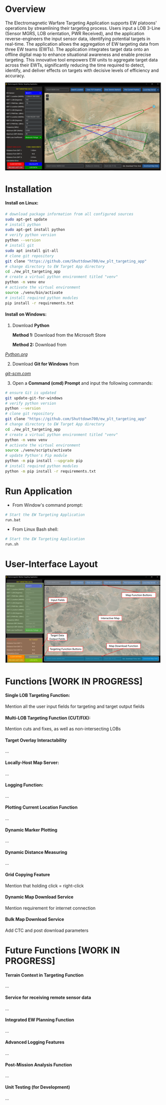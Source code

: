 # Overview

The Electromagnetic Warfare Targeting Application supports EW platoons' operations by streamlining their targeting process. Users input a LOB 3-Line (Sensor MGRS, LOB orientation, PWR Received), and the application reverse-engineers the input sensor data, identifying potential targets in real-time. The application allows the aggregation of EW targeting data from three EW teams (EWTs). The application integrates target data onto an offline digital map to enhance situational awareness and enable precise targeting. This innovative tool empowers EW units to aggregate target data across their EWTs, significantly reducing the time required to detect, identify, and deliver effects on targets with decisive levels of efficiency and accuracy.

![](./icons/markdown/ewta_snapshot.PNG)

# Installation

#### Install on Linux:
```bash
# download package information from all configured sources 
sudo apt-get update
# install python
sudo apt-get install python
# verify python version
python --version
# install git
sudo apt install git-all
# clone git repository
git clone "https://github.com/Shuttdown700/ew_plt_targeting_app"
# change directory to EW Target App directory
cd ./ew_plt_targeting_app
# create a virtual python environment titled "venv"
python -m venv env
# activate the virtual environment
source ./venv/bin/activate
# install required python modules
pip install -r requirements.txt
```

#### Install on Windows:
1. Download **Python**

    **Method 1:** Download from the Microsoft Store

    **Method 2:** Download from 
<a href="https://www.python.org/downloads/" style="font-style: italic">
    Python.org
</a>

2. Download **Git for Windows** from
<a href="https://git-scm.com/download/win" style="font-style: italic">
    git-scm.com
</a>

3. Open a **Command (cmd) Prompt** and input the following commands:
```sh
# ensure Git is updated
git update-git-for-windows
# verify python version
python --version
# clone git repository
git clone "https://github.com/Shuttdown700/ew_plt_targeting_app"
# change directory to EW Target App directory
cd ./ew_plt_targeting_app
# create a virtual python environment titled "venv"
python -m venv venv
# activate the virtual environment
source ./venv/scripts/activate
# update Python's Pip module
python -m pip install --upgrade pip
# install required python modules
python -m pip install -r requirements.txt
```

# Run Application
- From Window's command prompt:
```sh
# Start the EW Targeting Application
run.bat
```
- From Linux Bash shell:
```bash
# Start the EW Targeting Application
run.sh
```

# User-Interface Layout
![](./icons/markdown/GUI_layout.PNG)

# Functions [WORK IN PROGRESS]
#### **Single LOB Targeting Function:**
Mention all the user input fields for targeting and target output fields
#### **Multi-LOB Targeting Function (CUT/FIX):**
Mention cuts and fixes, as well as non-intersecting LOBs
#### **Target Overlay Interactability**
...
#### **Locally-Host Map Server:**
...
#### **Logging Function:**
...
#### **Plotting Current Location Function**
...
#### **Dynamic Marker Plotting**
...
#### **Dynamic Distance Measuring**
...
#### **Grid Copying Feature**
Mention that holding click = right-click
#### **Dynamic Map Download Service**
Mention requirement for internet connection
#### **Bulk Map Download Service**
Add CTC and post download parameters

# Future Functions [WORK IN PROGRESS]
#### **Terrain Context in Targeting Function**
...
#### **Service for receiving remote sensor data**
...
#### **Integrated EW Planning Function**
...
#### **Advanced Logging Features**
...
#### **Post-Mission Analysis Function**
...
#### **Unit Testing (for Development)**
...
